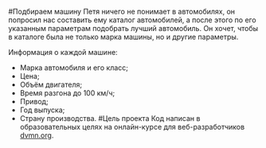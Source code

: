 #Подбираем машину
Петя ничего не понимает в автомобилях, он попросил нас составить ему 
каталог автомобилей, а после этого по его указанным параметрам 
подобрать лучший автомобиль. Он хочет, чтобы в каталоге была 
не только марка машины, но и другие параметры.

Информация о каждой машине:
* Марка автомобиля и его класс;
* Цена;
* Объём двигателя;
* Время разгона до 100 км/ч;
* Привод;
* Год выпуска;
* Страну производства.
#Цель проекта
Код написан в образовательных целях на онлайн-курсе 
для веб-разработчиков [dvmn.org](dvmn.org).